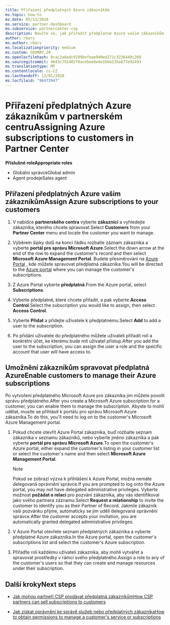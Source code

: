 ```yaml
---
title: Přiřazení předplatných Azure zákazníkům
ms.topic: how-to
ms.date: 05/13/2020
ms.service: partner-dashboard
ms.subservice: partnercenter-csp
description: Naučte se, jak přiřadit předplatné Azure vašim zákazníkům v partnerském centru a jak zákazníkům umožnit správu vlastních předplatných.
author: rbars
ms.author: rbars
ms.localizationpriority: medium
ms.custom: SEOMAY.20
ms.openlocfilehash: 8cac2a6edc9199befeae940ed271c3236440c260
ms.sourcegitcommit: 4043c791402f0acebee6ede160a135e87fe92493
ms.translationtype: MT
ms.contentlocale: cs-CZ
ms.lasthandoff: 12/01/2020
ms.locfileid: "96473947"
---
```

# <a name="assigning-azure-subscriptions-to-customers-in-partner-center"></a><span data-ttu-id="76595-103">Přiřazení předplatných Azure zákazníkům v partnerském centru</span><span class="sxs-lookup"><span data-stu-id="76595-103">Assigning Azure subscriptions to customers in Partner Center</span></span>

<span data-ttu-id="76595-104">**Příslušné role**</span><span class="sxs-lookup"><span data-stu-id="76595-104">**Appropriate roles**</span></span>

- <span data-ttu-id="76595-105">Globální správce</span><span class="sxs-lookup"><span data-stu-id="76595-105">Global admin</span></span>
- <span data-ttu-id="76595-106">Agent prodeje</span><span class="sxs-lookup"><span data-stu-id="76595-106">Sales agent</span></span>

## <a name="assign-azure-subscriptions-to-your-customers"></a><span data-ttu-id="76595-107">Přiřazení předplatných Azure vašim zákazníkům</span><span class="sxs-lookup"><span data-stu-id="76595-107">Assign Azure subscriptions to your customers</span></span>

1. <span data-ttu-id="76595-108">V nabídce **partnerského centra** vyberte **zákazníci** a vyhledejte zákazníka, kterého chcete spravovat.</span><span class="sxs-lookup"><span data-stu-id="76595-108">Select **Customers** from your **Partner Center** menu and locate the customer you want to manage.</span></span>

2. <span data-ttu-id="76595-109">Výběrem šipky dolů na konci řádku rozbalte záznam zákazníka a vyberte **portál pro správu Microsoft Azure**.</span><span class="sxs-lookup"><span data-stu-id="76595-109">Select the down arrow at the end of the row to expand the customer's record and then select **Microsoft Azure Management Portal**.</span></span> <span data-ttu-id="76595-110">Budete přesměrováni na [Azure Portal](https://portal.azure.com/) , kde můžete spravovat předplatná zákazníka.</span><span class="sxs-lookup"><span data-stu-id="76595-110">You will be directed to the [Azure portal](https://portal.azure.com/) where you can manage the customer's subscriptions.</span></span>

3. <span data-ttu-id="76595-111">Z Azure Portal vyberte **předplatná**.</span><span class="sxs-lookup"><span data-stu-id="76595-111">From the Azure portal, select **Subscriptions**.</span></span>

4. <span data-ttu-id="76595-112">Vyberte předplatné, které chcete přiřadit, a pak vyberte **Access Control**.</span><span class="sxs-lookup"><span data-stu-id="76595-112">Select the subscription you would like to assign, then select **Access Control**.</span></span>

5. <span data-ttu-id="76595-113">Vyberte **Přidat** a přidejte uživatele k předplatnému.</span><span class="sxs-lookup"><span data-stu-id="76595-113">Select **Add** to add a user to the subscription.</span></span> 

6. <span data-ttu-id="76595-114">Po přidání uživatele do předplatného můžete uživateli přiřadit roli a konkrétní účet, ke kterému bude mít uživatel přístup.</span><span class="sxs-lookup"><span data-stu-id="76595-114">After you add the user to the subscription, you can assign the user a role and the specific account that user will have access to.</span></span>

## <a name="enable-customers-to-manage-their-azure-subscriptions"></a><span data-ttu-id="76595-115">Umožnění zákazníkům spravovat předplatná Azure</span><span class="sxs-lookup"><span data-stu-id="76595-115">Enable customers to manage their Azure subscriptions</span></span>

<span data-ttu-id="76595-116">Po vytvoření předplatného Microsoft Azure pro zákazníka jim můžete povolit správu předplatného.</span><span class="sxs-lookup"><span data-stu-id="76595-116">After you create a Microsoft Azure subscription for a customer, you can enable them to manage the subscription.</span></span> <span data-ttu-id="76595-117">Abyste to mohli udělat, musíte se přihlásit k portálu pro správu Microsoft Azure zákazníka.</span><span class="sxs-lookup"><span data-stu-id="76595-117">To do this, you'll need to log on to the customer's Microsoft Azure Management portal.</span></span> 

1. <span data-ttu-id="76595-118">Pokud chcete otevřít Azure Portal zákazníka, buď rozbalte seznam zákazníka v seznamu zákazníků, nebo vyberte jméno zákazníka a pak vyberte **portál pro správu Microsoft Azure**.</span><span class="sxs-lookup"><span data-stu-id="76595-118">To open the customer's Azure portal, either expand the customer's listing in your customer list or select the customer's name and then select **Microsoft Azure Management Portal**.</span></span>

   > [!NOTE]  
   > <span data-ttu-id="76595-119">Pokud se zobrazí výzva k přihlášení k Azure Portal, možná nemáte delegovaná oprávnění správce.</span><span class="sxs-lookup"><span data-stu-id="76595-119">If you are prompted to log onto the Azure portal, you may not have delegated administrative privileges.</span></span> <span data-ttu-id="76595-120">Vyberte možnost **požádat o relaci** pro pozvání zákazníka, aby vás identifikoval jako svého partnera záznamu.</span><span class="sxs-lookup"><span data-stu-id="76595-120">Select **Request a relationship** to invite the customer to identify you as their Partner of Record.</span></span> <span data-ttu-id="76595-121">Jakmile zákazník vaši pozvánku přijme, automaticky se jim udělí delegovaná oprávnění správce.</span><span class="sxs-lookup"><span data-stu-id="76595-121">After the customer accepts your invitation, you are automatically granted delegated administrative privileges.</span></span>

2. <span data-ttu-id="76595-122">V Azure Portal otevřete seznam předplatných zákazníka a vyberte předplatné Azure zákazníka.</span><span class="sxs-lookup"><span data-stu-id="76595-122">In the Azure portal, open the customer's subscriptions list and select the customer's Azure subscription.</span></span>

3. <span data-ttu-id="76595-123">Přiřaďte roli každému uživateli zákazníka, aby mohli vytvářet a spravovat prostředky v rámci svého předplatného.</span><span class="sxs-lookup"><span data-stu-id="76595-123">Assign a role to any of the customer's users so that they can create and manage resources under their subscription.</span></span>

## <a name="next-steps"></a><span data-ttu-id="76595-124">Další kroky</span><span class="sxs-lookup"><span data-stu-id="76595-124">Next steps</span></span>

- [<span data-ttu-id="76595-125">Jak mohou partneři CSP prodávat předplatná zákazníkům</span><span class="sxs-lookup"><span data-stu-id="76595-125">How CSP partners can sell subscriptions to customers</span></span>](customer-subscriptions.md)

- [<span data-ttu-id="76595-126">Jak získat oprávnění ke správě služeb nebo předplatných zákazníka</span><span class="sxs-lookup"><span data-stu-id="76595-126">How to obtain permissions to manage a customer's service or subscriptions</span></span>](customers-revoke-admin-privileges.md)
